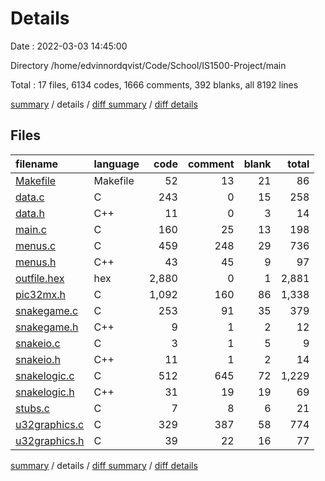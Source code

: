 # Details

Date : 2022-03-03 14:45:00

Directory /home/edvinnordqvist/Code/School/IS1500-Project/main

Total : 17 files,  6134 codes, 1666 comments, 392 blanks, all 8192 lines

[summary](results.md) / details / [diff summary](diff.md) / [diff details](diff-details.md)

## Files
| filename | language | code | comment | blank | total |
| :--- | :--- | ---: | ---: | ---: | ---: |
| [Makefile](/Makefile) | Makefile | 52 | 13 | 21 | 86 |
| [data.c](/data.c) | C | 243 | 0 | 15 | 258 |
| [data.h](/data.h) | C++ | 11 | 0 | 3 | 14 |
| [main.c](/main.c) | C | 160 | 25 | 13 | 198 |
| [menus.c](/menus.c) | C | 459 | 248 | 29 | 736 |
| [menus.h](/menus.h) | C++ | 43 | 45 | 9 | 97 |
| [outfile.hex](/outfile.hex) | hex | 2,880 | 0 | 1 | 2,881 |
| [pic32mx.h](/pic32mx.h) | C | 1,092 | 160 | 86 | 1,338 |
| [snakegame.c](/snakegame.c) | C | 253 | 91 | 35 | 379 |
| [snakegame.h](/snakegame.h) | C++ | 9 | 1 | 2 | 12 |
| [snakeio.c](/snakeio.c) | C | 3 | 1 | 5 | 9 |
| [snakeio.h](/snakeio.h) | C++ | 11 | 1 | 2 | 14 |
| [snakelogic.c](/snakelogic.c) | C | 512 | 645 | 72 | 1,229 |
| [snakelogic.h](/snakelogic.h) | C++ | 31 | 19 | 19 | 69 |
| [stubs.c](/stubs.c) | C | 7 | 8 | 6 | 21 |
| [u32graphics.c](/u32graphics.c) | C | 329 | 387 | 58 | 774 |
| [u32graphics.h](/u32graphics.h) | C | 39 | 22 | 16 | 77 |

[summary](results.md) / details / [diff summary](diff.md) / [diff details](diff-details.md)
